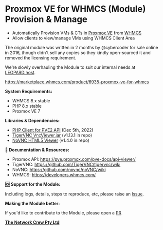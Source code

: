 # Proxmox VE for WHMCS (Module) Provision & Manage

- Automatically Provision VMs & CTs in [Proxmox VE](https://proxmox.com/en/proxmox-ve/features) from [WHMCS](https://www.whmcs.com/tour/)
- Allow clients to view/manage VMs using WHMCS Client Area

The original module was written in 2 months by @cybercoder for sale online in 2016, though didn't sell any copies so they kindly open-sourced it and removed the licensing requirement. 

We're slowly overhauling the Module to suit our internal needs at [LEOPARD.host](https://leopard.host).

https://marketplace.whmcs.com/product/6935-proxmox-ve-for-whmcs

**System Requirements:**

- WHMCS 8.x stable
- PHP 8.x stable
- Proxmox VE 7

**Libraries & Dependencies:**

- [PHP Client for PVE2 API](https://github.com/CpuID/pve2-api-php-client) (Dec 5th, 2022)
- [TigerVNC VncViewer.jar](https://sourceforge.net/projects/tigervnc/files/stable/) (v1.13.1 in repo)
- [NoVNC HTML5 Viewer](https://github.com/novnc/noVNC) (v1.4.0 in repo)

**📄 Documentation & Resources:**

- Proxmox API: https://pve.proxmox.com/pve-docs/api-viewer/
- TigerVNC: https://github.com/TigerVNC/tigervnc/wiki
- NoVNC: https://github.com/novnc/noVNC/wiki
- WHMCS: https://developers.whmcs.com/

**🆘 Support for the Module:**

Including logs, details, steps to reproduce, etc, please raise an [Issue](https://github.com/The-Network-Crew/Proxmox-VE-for-WHMCS/issues).

**Making the Module better:**

If you'd like to contribute to the Module, please open a [PR](https://github.com/The-Network-Crew/Proxmox-VE-for-WHMCS/pulls).

**[The Network Crew Pty Ltd](https://thenetworkcrew.com.au)**
